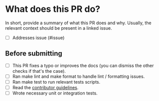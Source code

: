 # What does this PR do?

In short, provide a summary of what this PR does and why. Usually, the relevant context should be present in a linked issue.

- [ ] Addresses issue (#issue)


## Before submitting

- [ ] This PR fixes a typo or improves the docs (you can dismiss the other checks if that's the case).
- [ ] Ran make lint and make format to handle lint / formatting issues.
- [ ] Ran make test to run relevant tests scripts.
- [ ] Read the [contributor guidelines](https://github.com/iamarunbrahma/vision-parse/blob/main/CONTRIBUTING.md).
- [ ] Wrote necessary unit or integration tests.
